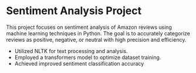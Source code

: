# Sentiment Analysis Project

This project focuses on sentiment analysis of Amazon reviews using machine learning techniques in Python. The goal is to accurately categorize reviews as positive, negative, or neutral with high precision and efficiency.

- Utilized NLTK for text processing and analysis.
- Employed a transformers model to optimize dataset training.
- Achieved improved sentiment classification accuracy
